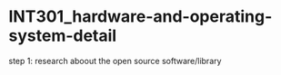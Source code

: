 # INT301_hardware-and-operating-system-detail

step 1:
research aboout the open source software/library
